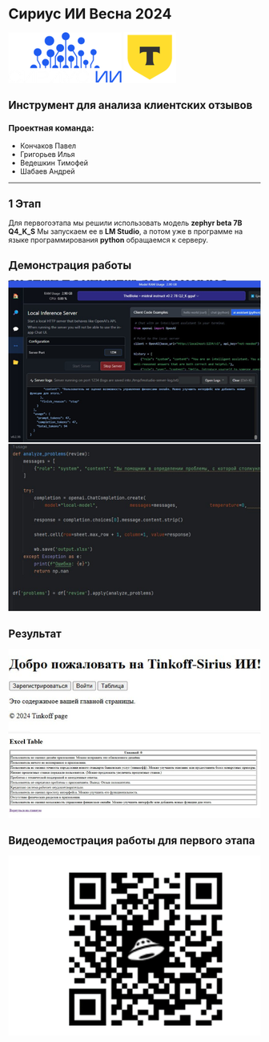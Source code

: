 # **Сириус ИИ** Весна 2024

![Сириус](https://github.com/z1nex-1/Sirius_AI/blob/main/img/logo1.png)
![Тинькофф](https://github.com/z1nex-1/Sirius_AI/blob/main/img/logo2.png)

## Инструмент для анализа клиентских отзывов

### Проектная команда:

- Кончаков Павел
- Григорьев Илья
- Ведешкин Тимофей
- Шабаев Андрей

________

## 1 Этап
Для первогоэтапа мы решили использовать модель **zephyr beta 7B Q4_K_S**
Мы запускаем ее в **LM Studio**, а потом уже в программе на языке программирования **python** обращаемся к серверу.

## Демонстрация работы
![Lm Studio](https://github.com/z1nex-1/Sirius_AI/blob/main/img/im4.png)
![Python](https://github.com/z1nex-1/Sirius_AI/blob/main/img/img5.png)

## Результат
![Lm Studio](https://github.com/z1nex-1/Sirius_AI/blob/main/img/img6.png)
![Python](https://github.com/z1nex-1/Sirius_AI/blob/main/img/img7.png)

## Видеодемострация работы для первого этапа
![Python](https://github.com/z1nex-1/Sirius_AI/blob/main/img/qr.png)
